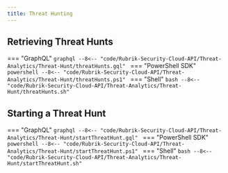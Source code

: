 ```yaml
---
title: Threat Hunting
---
```


## Retrieving Threat Hunts
=== "GraphQL"
    ```graphql
    --8<-- "code/Rubrik-Security-Cloud-API/Threat-Analytics/Threat-Hunt/threatHunts.gql"
    ```
=== "PowerShell SDK"
    ```powershell
    --8<-- "code/Rubrik-Security-Cloud-API/Threat-Analytics/Threat-Hunt/threatHunts.ps1"
    ```
=== "Shell"
    ```bash
    --8<-- "code/Rubrik-Security-Cloud-API/Threat-Analytics/Threat-Hunt/threatHunts.sh"
    ```

## Starting a Threat Hunt
=== "GraphQL"
    ```graphql
    --8<-- "code/Rubrik-Security-Cloud-API/Threat-Analytics/Threat-Hunt/startThreatHunt.gql"
    ```
=== "PowerShell SDK"
    ```powershell
    --8<-- "code/Rubrik-Security-Cloud-API/Threat-Analytics/Threat-Hunt/startThreatHunt.ps1"
    ```
=== "Shell"
    ```bash
    --8<-- "code/Rubrik-Security-Cloud-API/Threat-Analytics/Threat-Hunt/startThreatHunt.sh"
    ```